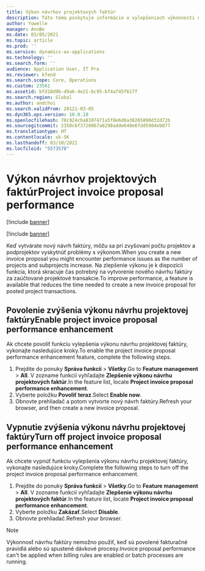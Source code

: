 ```yaml
---
title: Výkon návrhov projektových faktúr
description: Táto téma poskytuje informácie o vylepšeniach výkonnosti návrhov projektových faktúr.
author: Yowelle
manager: AnnBe
ms.date: 03/05/2021
ms.topic: article
ms.prod: ''
ms.service: dynamics-ax-applications
ms.technology: ''
ms.search.form: ''
audience: Application User, IT Pro
ms.reviewer: kfend
ms.search.scope: Core, Operations
ms.custom: 23561
ms.assetid: bfd18d9b-d9a6-4e21-bc95-bf4af45f617f
ms.search.region: Global
ms.author: andchoi
ms.search.validFrom: 20121-03-05
ms.dyn365.ops.version: 10.0.18
ms.openlocfilehash: 78c924cba8107471a5f8e6d6a38265890d32d72b
ms.sourcegitcommit: 2350c6f3728067a8298adde640e6fdd5984eb077
ms.translationtype: HT
ms.contentlocale: sk-SK
ms.lasthandoff: 03/10/2021
ms.locfileid: "5573578"
---
```

# <a name="project-invoice-proposal-performance"></a><span data-ttu-id="24bc8-103">Výkon návrhov projektových faktúr</span><span class="sxs-lookup"><span data-stu-id="24bc8-103">Project invoice proposal performance</span></span>

[!include [banner](../includes/banner.md)]

[!include [banner](../includes/preview-banner.md)]

<span data-ttu-id="24bc8-104">Keď vytvárate nový návrh faktúry, môžu sa pri zvyšovaní počtu projektov a podprojektov vyskytnúť problémy s výkonom.</span><span class="sxs-lookup"><span data-stu-id="24bc8-104">When you create a new invoice proposal you might encounter performance issues as the number of projects and subprojects increase.</span></span> <span data-ttu-id="24bc8-105">Na zlepšenie výkonu je k dispozícii funkcia, ktorá skracuje čas potrebný na vytvorenie nového návrhu faktúry za zaúčtované projektové transakcie.</span><span class="sxs-lookup"><span data-stu-id="24bc8-105">To improve performance, a feature is available that reduces the time needed to create a new invoice proposal for posted project transactions.</span></span>

## <a name="enable-project-invoice-proposal-performance-enhancement"></a><span data-ttu-id="24bc8-106">Povolenie zvýšenia výkonu návrhu projektovej faktúry</span><span class="sxs-lookup"><span data-stu-id="24bc8-106">Enable project invoice proposal performance enhancement</span></span>
<span data-ttu-id="24bc8-107">Ak chcete povoliť funkciu vylepšenia výkonu návrhu projektovej faktúry, vykonajte nasledujúce kroky.</span><span class="sxs-lookup"><span data-stu-id="24bc8-107">To enable the project invoice proposal performance enhancement feature, complete the following steps.</span></span>

1.  <span data-ttu-id="24bc8-108">Prejdite do ponuky **Správa funkcií** > **Všetky**.</span><span class="sxs-lookup"><span data-stu-id="24bc8-108">Go to **Feature management** > **All**.</span></span> <span data-ttu-id="24bc8-109">V zozname funkcií vyhľadajte **Zlepšenie výkonu návrhu projektových faktúr**.</span><span class="sxs-lookup"><span data-stu-id="24bc8-109">In the feature list, locate **Project invoice proposal performance enhancement**.</span></span>
2.  <span data-ttu-id="24bc8-110">Vyberte položku **Povoliť teraz**.</span><span class="sxs-lookup"><span data-stu-id="24bc8-110">Select **Enable now**.</span></span>
3.  <span data-ttu-id="24bc8-111">Obnovte prehliadač a potom vytvorte nový návrh faktúry.</span><span class="sxs-lookup"><span data-stu-id="24bc8-111">Refresh your browser, and then create a new invoice proposal.</span></span>

## <a name="turn-off-project-invoice-proposal-performance-enhancement"></a><span data-ttu-id="24bc8-112">Vypnutie zvýšenia výkonu návrhu projektovej faktúry</span><span class="sxs-lookup"><span data-stu-id="24bc8-112">Turn off project invoice proposal performance enhancement</span></span>
<span data-ttu-id="24bc8-113">Ak chcete vypnúť funkciu vylepšenia výkonu návrhu projektovej faktúry, vykonajte nasledujúce kroky.</span><span class="sxs-lookup"><span data-stu-id="24bc8-113">Complete the following steps to turn off the project invoice proposal performance enhancement.</span></span>

1.  <span data-ttu-id="24bc8-114">Prejdite do ponuky **Správa funkcií** > **Všetky**.</span><span class="sxs-lookup"><span data-stu-id="24bc8-114">Go to **Feature management** > **All**.</span></span> <span data-ttu-id="24bc8-115">V zozname funkcií vyhľadajte **Zlepšenie výkonu návrhu projektových faktúr**.</span><span class="sxs-lookup"><span data-stu-id="24bc8-115">In the feature list, locate **Project invoice proposal performance enhancement**.</span></span>
2.  <span data-ttu-id="24bc8-116">Vyberte položku **Zakázať**.</span><span class="sxs-lookup"><span data-stu-id="24bc8-116">Select **Disable**.</span></span>
3.  <span data-ttu-id="24bc8-117">Obnovte prehliadač.</span><span class="sxs-lookup"><span data-stu-id="24bc8-117">Refresh your browser.</span></span>

> [!NOTE]
> <span data-ttu-id="24bc8-118">Výkonnosť návrhu faktúry nemožno použiť, keď sú povolené fakturačné pravidlá alebo sú spustené dávkové procesy.</span><span class="sxs-lookup"><span data-stu-id="24bc8-118">Invoice proposal performance can't be applied when billing rules are enabled or batch processes are running.</span></span>
